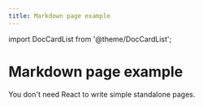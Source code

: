 ```yaml
---
title: Markdown page example
---
```


import DocCardList from '@theme/DocCardList';

# Markdown page example

You don't need React to write simple standalone pages.

<DocCardList />
